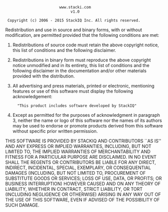                             www.stacki.com
                                 v1.0

     Copyright (c) 2006 - 2015 StackIQ Inc. All rights reserved.

Redistribution and use in source and binary forms, with or without
modification, are permitted provided that the following conditions are
met:
 
1. Redistributions of source code must retain the above copyright
notice, this list of conditions and the following disclaimer.
 
2. Redistributions in binary form must reproduce the above copyright
notice unmodified and in its entirety, this list of conditions and the
following disclaimer in the documentation and/or other materials provided 
with the distribution.
 
3. All advertising and press materials, printed or electronic, mentioning
features or use of this software must display the following acknowledgement: 

         "This product includes software developed by StackIQ" 
 
4. Except as permitted for the purposes of acknowledgment in paragraph 3,
neither the name or logo of this software nor the names of its
authors may be used to endorse or promote products derived from this
software without specific prior written permission.

THIS SOFTWARE IS PROVIDED BY STACKIQ AND CONTRIBUTORS ``AS IS''
AND ANY EXPRESS OR IMPLIED WARRANTIES, INCLUDING, BUT NOT LIMITED TO,
THE IMPLIED WARRANTIES OF MERCHANTABILITY AND FITNESS FOR A PARTICULAR
PURPOSE ARE DISCLAIMED. IN NO EVENT SHALL THE REGENTS OR CONTRIBUTORS
BE LIABLE FOR ANY DIRECT, INDIRECT, INCIDENTAL, SPECIAL, EXEMPLARY, OR
CONSEQUENTIAL DAMAGES (INCLUDING, BUT NOT LIMITED TO, PROCUREMENT OF
SUBSTITUTE GOODS OR SERVICES; LOSS OF USE, DATA, OR PROFITS; OR
BUSINESS INTERRUPTION) HOWEVER CAUSED AND ON ANY THEORY OF LIABILITY,
WHETHER IN CONTRACT, STRICT LIABILITY, OR TORT (INCLUDING NEGLIGENCE
OR OTHERWISE) ARISING IN ANY WAY OUT OF THE USE OF THIS SOFTWARE, EVEN
IF ADVISED OF THE POSSIBILITY OF SUCH DAMAGE.
